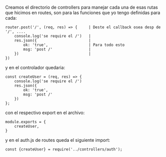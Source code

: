 Creamos el directorio de controllers para manejar cada una de esas rutas que hicimos en routes, son para las funciones que yo tengo definidas para cada:

```
router.post('/', (req, res) => {     | Deste el callback osea desp de '/', ....         
    console.log('se require el /')   |            
    res.json({                       |       
        ok: 'true',                  | Para todo esto            
        msg: 'post /'                |             
    })                               |
})                              
```
y en el controlador quedaria:
```
const createUser = (req, res) => {
    console.log('se require el /')
    res.json({
        ok: 'true',
        msg: 'post /'
    })
};
```

con el respectivo export en el archivo:

```
module.exports = {
    createUser,
}

```

y en el auth.js de routes queda el siguiente import:

`const {createUser} = require('../controllers/auth');`